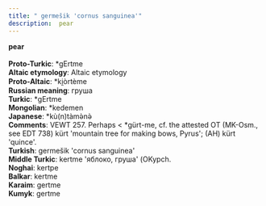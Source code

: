 ```yaml
---
title: " germešik 'cornus sanguinea'"
description:  pear
---
```

<strong> pear</strong><br><br>
<strong>Proto-Turkic</strong>:  *gErtme<br>
<strong>Altaic etymology</strong>:  Altaic etymology<br>
<strong> Proto-Altaic</strong>:  *ki̯òrtème<br>
<strong>Russian meaning</strong>:  груша<br>
<strong>Turkic</strong>:  *gErtme<br>
<strong>Mongolian</strong>:  *kedemen<br>
<strong>Japanese</strong>:  *kù(n)tàmǝ̀nǝ̀<br>
<strong>Comments</strong>:  VEWT 257. Perhaps < *gürt-me, cf. the attested OT (MK-Osm., see EDT 738) kürt 'mountain tree for making bows, Pyrus'; (AH) kürt 'quince'.<br>
<strong>Turkish</strong>:  germešik 'cornus sanguinea'<br>
<strong>Middle Turkic</strong>:  kertme 'яблоко, груша' (OKypch.<br>
<strong>Noghai</strong>:  kertpe<br>
<strong>Balkar</strong>:  kertme<br>
<strong>Karaim</strong>:  gertme<br>
<strong>Kumyk</strong>:  gertme<br>


